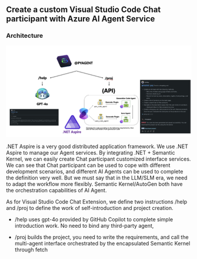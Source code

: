 ## **Create a custom Visual Studio Code Chat participant with Azure AI Agent Service**

### **Architecture**

![arch](./imgs/arch.png)

.NET Aspire is a very good distributed application framework. We use .NET Aspire to manage our Agent services. By integrating .NET + Semantic Kernel, we can easily create Chat participant customized interface services. We can see that Chat participant can be used to cope with different development scenarios, and different AI Agents can be used to complete the definition very well. But we must say that in the LLM/SLM era, we need to adapt the workflow more flexibly. Semantic Kernel/AutoGen both have the orchestration capabilities of AI Agent.

As for Visual Studio Code Chat Extension, we define two instructions /help and /proj to define the work of self-introduction and project creation.

- /help uses gpt-4o provided by GitHub Copilot to complete simple introduction work. No need to bind any third-party agent,

- /proj builds the project, you need to write the requirements, and call the multi-agent interface orchestrated by the encapsulated Semantic Kernel through fetch